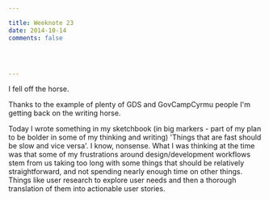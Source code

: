 ```yaml
---

title: Weeknote 23
date: 2014-10-14
comments: false




---
```


I fell off the horse.

Thanks to the example of plenty of GDS and GovCampCyrmu people I'm getting back on the writing horse.

Today I wrote something in my sketchbook (in big markers - part of my plan to be bolder in some of my thinking and writing) 'Things that are fast should be slow and vice versa'. I know, nonsense. What I was thinking at the time was that some of my frustrations around design/development workflows stem from us taking too long with some things that should be relatively straightforward, and not spending nearly enough time on other things. Things like user research to explore user needs and then a thorough translation of them into actionable user stories.
